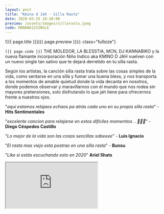 ```yaml
---
layout: post
title: "Kmino d Jah - Silla Rasta"
date: 2020-03-25 16:20:00
preview: /assets/images/sillarasta.jpeg
code: MANANA12SINGLE
---
```


![{{ page.title }}]({{ page.preview }}){: class="fullsize"}

`[{{ page.code }}]` THE MOLEDOR, LA BLESSTIA, MCN, DJ KANNABIKO y la nueva flamante incorporación Niño Indico aka KMINO D JAH vuelven con un nuevo single tan sativo que te dejará derretido en tu silla rasta.

Según los artistas, la canción silla rasta trata sobre las cosas simples de la vida, como sentarse en una silla y fumar una buena bless, y nos transporta a los momentos de amable quietud donde la vida decanta en nosotros, donde podemos observar y maravillarnos con el mundo que nos rodea sin mayores pretensiones, solo disfrutando lo que jah tiene para ofrecernos frente a nuestros ojos.

"*aquí estamos relajaos echaos pa atrás cada uno en su propia silla rasta*" - **Hits Sentimentales**

"*excelente cancion para relajarse en estos difíciles momemtos .. 📕📗📒*" - **Diego Céspedes Castillo**

"*Lo mejor de la vida son las cosas sencillas sabeeee*" - **Luis Ignacio**

"*El rasta mas viejo esta postrao en una silla rasta*" - **Bunsu**

"*Like si estás escuchando esto en 2020*" **Ariel Shats**


<div class="youtube-wrapper">
  <iframe src="https://www.youtube.com/embed/UjTtBTTy3-4" allowfullscreen></iframe>
</div>
